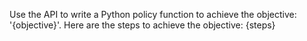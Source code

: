 Use the API to write a Python policy function to achieve the objective: '{objective}'. Here are the steps to achieve the objective:
{steps}
